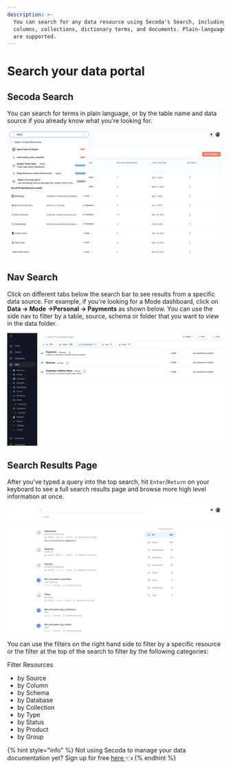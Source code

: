 ```yaml
---
description: >-
  You can search for any data resource using Secoda's Search, including tables,
  columns, collections, dictionary terms, and documents. Plain-language searches
  are supported.
---
```


# Search your data portal

## Secoda Search

You can search for terms in plain language, or by the table name and data source if you already know what you're looking for.&#x20;

![](<../.gitbook/assets/Screen Shot 2022-04-07 at 7.50.48 PM.png>)

## Nav Search

Click on different tabs below the search bar to see results from a specific data source. For example, if you're looking for a Mode dashboard, click on **Data -> Mode ->Personal -> Payments** as shown below. You can use the side nav to filter by a table, source, schema or folder that you want to view in the data folder.&#x20;

![](<../.gitbook/assets/Screen Shot 2022-04-07 at 7.53.10 PM.png>)



## Search Results Page

After you've typed a query into the top search, hit `Enter`/`Return` on your keyboard to see a full search results page and browse more high level information at once.

![](<../.gitbook/assets/Screen Shot 2022-04-07 at 8.21.26 PM.png>)

You can use the filters on the right hand side to filter by a specific resource or the filter at the top of the search to filter by the following categories:&#x20;

Filter Resources

* by Source
* by Column
* by Schema
* by Database
* by Collection
* by Type
* by Status
* by Product
* by Group

{% hint style="info" %}
Not using Secoda to manage your data documentation yet? Sign up for free [here ](http://app.secoda.co/)👈
{% endhint %}
